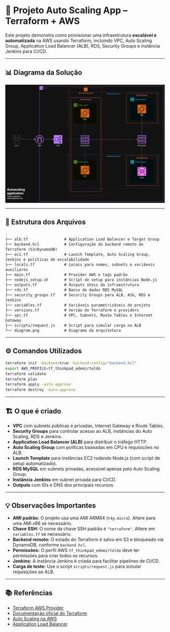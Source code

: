 # 🚀 Projeto Auto Scaling App – Terraform + AWS

Este projeto demonstra como provisionar uma infraestrutura **escalável e automatizada** na AWS usando Terraform, incluindo VPC, Auto Scaling Group, Application Load Balancer (ALB), RDS, Security Groups e instância Jenkins para CI/CD.

---

## 📊 Diagrama da Solução

![Diagrama da Arquitetura](diagram.png)

---

## 📁 Estrutura dos Arquivos

```
.
├── alb.tf                # Application Load Balancer e Target Group
├── backend.hcl           # Configuração do backend remoto do Terraform (S3/DynamoDB)
├── ec2.tf                # Launch Template, Auto Scaling Group, Jenkins e políticas de escalabilidade
├── locals.tf             # Locais para nomes, subnets e variáveis auxiliares
├── main.tf               # Provider AWS e tags padrão
├── nodejs_setup.sh       # Script de setup para instâncias Node.js
├── outputs.tf            # Outputs úteis da infraestrutura
├── rds.tf                # Banco de dados RDS MySQL
├── security_groups.tf    # Security Groups para ALB, ASG, RDS e Jenkins
├── variables.tf          # Variáveis parametrizáveis do projeto
├── versions.tf           # Versão do Terraform e providers
├── vpc.tf                # VPC, Subnets, Route Tables e Internet Gateway
├── scripts/request.js    # Script para simular carga no ALB
└── diagram.png           # Diagrama da arquitetura
```

---

## ⚙️ Comandos Utilizados

```sh
terraform init -backend=true -backend-config="backend.hcl"
export AWS_PROFILE=tf_thinkpad_edemirtoldo
terraform validate
terraform plan
terraform apply -auto-approve
terraform destroy -auto-approve
```

---

## 🏗️ O que é criado

- **VPC** com subnets públicas e privadas, Internet Gateway e Route Tables.
- **Security Groups** para controlar acesso ao ALB, instâncias do Auto Scaling, RDS e Jenkins.
- **Application Load Balancer (ALB)** para distribuir o tráfego HTTP.
- **Auto Scaling Group** com políticas baseadas em CPU e requisições no ALB.
- **Launch Template** para instâncias EC2 rodando Node.js (com script de setup automatizado).
- **RDS MySQL** em subnets privadas, acessível apenas pelo Auto Scaling Group.
- **Instância Jenkins** em subnet privada para CI/CD.
- **Outputs** com IDs e DNS dos principais recursos.

---

## 💡 Observações Importantes

- **AMI padrão:** O projeto usa uma AMI ARM64 (`t4g.micro`). Altere para uma AMI x86 se necessário.
- **Chave SSH:** O nome da chave SSH padrão é `"terraform"`. Altere em `variables.tf` se necessário.
- **Backend remoto:** O estado do Terraform é salvo em S3 e bloqueado via DynamoDB, conforme `backend.hcl`.
- **Permissões:** O perfil AWS `tf_thinkpad_edemirtoldo` deve ter permissões para criar todos os recursos.
- **Jenkins:** A instância Jenkins é criada para facilitar pipelines de CI/CD.
- **Carga de teste:** Use o script `scripts/request.js` para simular requisições ao ALB.

---

## 📚 Referências

- [Terraform AWS Provider](https://registry.terraform.io/providers/hashicorp/aws/latest/docs)
- [Documentação oficial do Terraform](https://developer.hashicorp.com/terraform/docs)
- [Auto Scaling na AWS](https://docs.aws.amazon.com/autoscaling/ec2/userguide/what-is-amazon-ec2-auto-scaling.html)
- [Application Load Balancer](https://docs.aws.amazon.com/elasticloadbalancing/latest/application/introduction.html)
